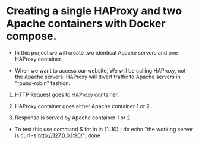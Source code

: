 # Creating a single HAProxy and two Apache containers with Docker compose.
- In this porject we will create two identical Apache servers and one HAProxy container.

- When we want to access our website, We will be calling HAProxy, not the Apache servers. HAProxy will divert traffic to Apache servers in "round-robin" fashion.

1. HTTP Request goes to HAProxy container.

2. HAProxy container goes either Apache container 1 or 2.

3. Response is served by Apache container 1 or 2.

* To test this use command
$ for in in {1..10} ; do echo "the working server is curl -s http://127.0.0.1:90/"; done

